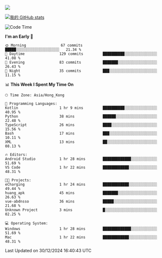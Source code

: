 <img align="center" src="https://readme-typing-svg.demolab.com/?font=Fira+Code&pause=1000&random=true&width=435&lines=%E2%9D%A4+Hello!+%E2%9D%A4;Welcome+to+my+Github+Profile~;I%27m+a+student+from+SCNU+%26+UoA" />

[![我的 GitHub stats](https://github-readme-stats.vercel.app/api?username=AptS-1547&show_icons=true&theme=ambient_gradient)](https://github.com/anuraghazra/github-readme-stats)

<!--START_SECTION:waka-->
![Code Time](http://img.shields.io/badge/Code%20Time-124%20hrs%2045%20mins-blue)

**I'm an Early 🐤** 

```text
🌞 Morning                67 commits          █████░░░░░░░░░░░░░░░░░░░░   21.34 % 
🌆 Daytime                129 commits         ██████████░░░░░░░░░░░░░░░   41.08 % 
🌃 Evening                83 commits          ███████░░░░░░░░░░░░░░░░░░   26.43 % 
🌙 Night                  35 commits          ███░░░░░░░░░░░░░░░░░░░░░░   11.15 % 
```


📊 **This Week I Spent My Time On** 

```text
🕑︎ Time Zone: Asia/Hong_Kong

💬 Programming Languages: 
Kotlin                   1 hr 9 mins         ██████████░░░░░░░░░░░░░░░   40.95 % 
Python                   38 mins             ██████░░░░░░░░░░░░░░░░░░░   22.48 % 
TypeScript               26 mins             ████░░░░░░░░░░░░░░░░░░░░░   15.56 % 
Bash                     17 mins             ███░░░░░░░░░░░░░░░░░░░░░░   10.11 % 
XML                      13 mins             ██░░░░░░░░░░░░░░░░░░░░░░░   08.13 % 

🔥 Editors: 
Android Studio           1 hr 28 mins        █████████████░░░░░░░░░░░░   51.69 % 
VS Code                  1 hr 22 mins        ████████████░░░░░░░░░░░░░   48.31 % 

🐱‍💻 Projects: 
eCharging                1 hr 24 mins        ████████████░░░░░░░░░░░░░   49.44 % 
huang_apk                45 mins             ███████░░░░░░░░░░░░░░░░░░   26.63 % 
vue-abdnsso              36 mins             █████░░░░░░░░░░░░░░░░░░░░   21.68 % 
Unknown Project          3 mins              █░░░░░░░░░░░░░░░░░░░░░░░░   02.25 % 

💻 Operating System: 
Windows                  1 hr 28 mins        █████████████░░░░░░░░░░░░   51.69 % 
Mac                      1 hr 22 mins        ████████████░░░░░░░░░░░░░   48.31 % 
```


 Last Updated on 30/12/2024 16:40:43 UTC
<!--END_SECTION:waka-->